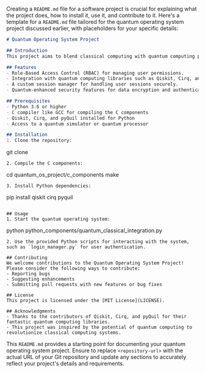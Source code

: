 Creating a `README.md` file for a software project is crucial for explaining what the project does, how to install it, use it, and contribute to it. Here's a template for a `README.md` file tailored for the quantum operating system project discussed earlier, with placeholders for your specific details:

```markdown
# Quantum Operating System Project

## Introduction
This project aims to blend classical computing with quantum computing paradigms, creating a groundbreaking quantum operating system that dynamically decides resource allocation between CPU, GPU, and QPU based on the task at hand.

## Features
- Role-Based Access Control (RBAC) for managing user permissions.
- Integration with quantum computing libraries such as Qiskit, Cirq, and Rigetti's Forest SDK.
- A custom session manager for handling user sessions securely.
- Quantum-enhanced security features for data encryption and authentication.

## Prerequisites
- Python 3.6 or higher
- C compiler like GCC for compiling the C components
- Qiskit, Cirq, and pyQuil installed for Python
- Access to a quantum simulator or quantum processor

## Installation
1. Clone the repository:
   ```
   git clone <repository-url>
   ```
2. Compile the C components:
   ```
   cd quantum_os_project/c_components
   make
   ```
3. Install Python dependencies:
   ```
   pip install qiskit cirq pyquil
   ```

## Usage
1. Start the quantum operating system:
   ```
   python python_components/quantum_classical_integration.py
   ```
2. Use the provided Python scripts for interacting with the system, such as `login_manager.py` for user authentication.

## Contributing
We welcome contributions to the Quantum Operating System Project! Please consider the following ways to contribute:
- Reporting bugs
- Suggesting enhancements
- Submitting pull requests with new features or bug fixes

## License
This project is licensed under the [MIT License](LICENSE).

## Acknowledgments
- Thanks to the contributors of Qiskit, Cirq, and pyQuil for their fantastic quantum computing libraries.
- This project was inspired by the potential of quantum computing to revolutionize classical computing systems.
```

This `README.md` provides a starting point for documenting your quantum operating system project. Ensure to replace `<repository-url>` with the actual URL of your Git repository and update any sections to accurately reflect your project's details and requirements.

